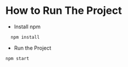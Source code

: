 # How to Run The Project
  - Install npm 
  ```
    npm install
  ```
 - Run the Project
  ```
  npm start
  ```  
